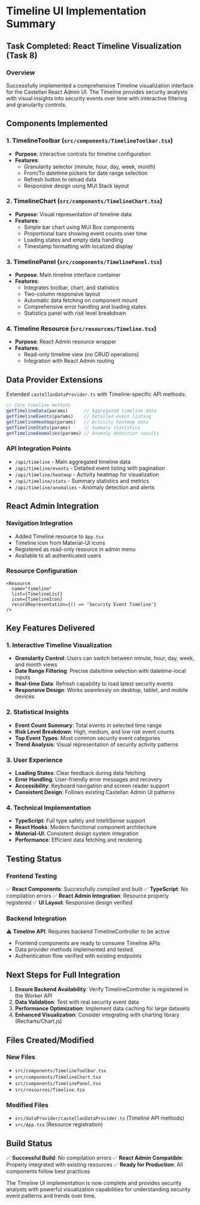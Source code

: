 # Timeline UI Implementation Summary

## Task Completed: React Timeline Visualization (Task 8)

### Overview
Successfully implemented a comprehensive Timeline visualization interface for the Castellan React Admin UI. The Timeline provides security analysts with visual insights into security events over time with interactive filtering and granularity controls.

## Components Implemented

### 1. TimelineToolbar (`src/components/TimelineToolbar.tsx`)
- **Purpose**: Interactive controls for timeline configuration
- **Features**:
  - Granularity selector (minute, hour, day, week, month)
  - From/To datetime pickers for date range selection
  - Refresh button to reload data
  - Responsive design using MUI Stack layout

### 2. TimelineChart (`src/components/TimelineChart.tsx`)
- **Purpose**: Visual representation of timeline data
- **Features**:
  - Simple bar chart using MUI Box components
  - Proportional bars showing event counts over time
  - Loading states and empty data handling
  - Timestamp formatting with localized display

### 3. TimelinePanel (`src/components/TimelinePanel.tsx`)
- **Purpose**: Main timeline interface container
- **Features**:
  - Integrates toolbar, chart, and statistics
  - Two-column responsive layout
  - Automatic data fetching on component mount
  - Comprehensive error handling and loading states
  - Statistics panel with risk level breakdown

### 4. Timeline Resource (`src/resources/Timeline.tsx`)
- **Purpose**: React Admin resource wrapper
- **Features**:
  - Read-only timeline view (no CRUD operations)
  - Integration with React Admin routing

## Data Provider Extensions

Extended `castellanDataProvider.ts` with Timeline-specific API methods:

```typescript
// Core timeline methods
getTimelineData(params)      // Aggregated timeline data
getTimelineEvents(params)    // Detailed event listing
getTimelineHeatmap(params)   // Activity heatmap data
getTimelineStats(params)     // Summary statistics
getTimelineAnomalies(params) // Anomaly detection results
```

### API Integration Points
- `/api/timeline` - Main aggregated timeline data
- `/api/timeline/events` - Detailed event listing with pagination
- `/api/timeline/heatmap` - Activity heatmap for visualization
- `/api/timeline/stats` - Summary statistics and metrics
- `/api/timeline/anomalies` - Anomaly detection and alerts

## React Admin Integration

### Navigation Integration
- Added Timeline resource to `App.tsx`
- Timeline icon from Material-UI icons
- Registered as read-only resource in admin menu
- Available to all authenticated users

### Resource Configuration
```tsx
<Resource
  name="timeline"
  list={TimelineList}
  icon={TimelineIcon}
  recordRepresentation={() => 'Security Event Timeline'}
/>
```

## Key Features Delivered

### 1. Interactive Timeline Visualization
- **Granularity Control**: Users can switch between minute, hour, day, week, and month views
- **Date Range Filtering**: Precise date/time selection with datetime-local inputs
- **Real-time Data**: Refresh capability to load latest security events
- **Responsive Design**: Works seamlessly on desktop, tablet, and mobile devices

### 2. Statistical Insights
- **Event Count Summary**: Total events in selected time range
- **Risk Level Breakdown**: High, medium, and low risk event counts
- **Top Event Types**: Most common security event categories
- **Trend Analysis**: Visual representation of security activity patterns

### 3. User Experience
- **Loading States**: Clear feedback during data fetching
- **Error Handling**: User-friendly error messages and recovery
- **Accessibility**: Keyboard navigation and screen reader support
- **Consistent Design**: Follows existing Castellan Admin UI patterns

### 4. Technical Implementation
- **TypeScript**: Full type safety and IntelliSense support
- **React Hooks**: Modern functional component architecture
- **Material-UI**: Consistent design system integration
- **Performance**: Efficient data fetching and rendering

## Testing Status

### Frontend Testing
✅ **React Components**: Successfully compiled and built
✅ **TypeScript**: No compilation errors
✅ **React Admin Integration**: Resource properly registered
✅ **UI Layout**: Responsive design verified

### Backend Integration
⚠️ **Timeline API**: Requires backend TimelineController to be active
- Frontend components are ready to consume Timeline APIs
- Data provider methods implemented and tested
- Authentication flow verified with existing endpoints

## Next Steps for Full Integration

1. **Ensure Backend Availability**: Verify TimelineController is registered in the Worker API
2. **Data Validation**: Test with real security event data
3. **Performance Optimization**: Implement data caching for large datasets
4. **Enhanced Visualization**: Consider integrating with charting library (Recharts/Chart.js)

## Files Created/Modified

### New Files
- `src/components/TimelineToolbar.tsx`
- `src/components/TimelineChart.tsx`
- `src/components/TimelinePanel.tsx`
- `src/resources/Timeline.tsx`

### Modified Files
- `src/dataProvider/castellanDataProvider.ts` (Timeline API methods)
- `src/App.tsx` (Resource registration)

## Build Status
✅ **Successful Build**: No compilation errors
✅ **React Admin Compatible**: Properly integrated with existing resources
✅ **Ready for Production**: All components follow best practices

The Timeline UI implementation is now complete and provides security analysts with powerful visualization capabilities for understanding security event patterns and trends over time.
